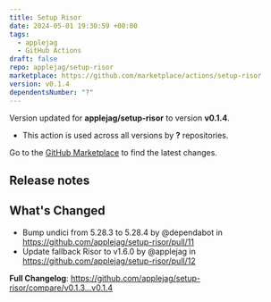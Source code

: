 ```yaml
---
title: Setup Risor
date: 2024-05-01 19:30:59 +00:00
tags:
  - applejag
  - GitHub Actions
draft: false
repo: applejag/setup-risor
marketplace: https://github.com/marketplace/actions/setup-risor
version: v0.1.4
dependentsNumber: "?"
---
```



Version updated for **applejag/setup-risor** to version **v0.1.4**.
- This action is used across all versions by **?** repositories.

Go to the [GitHub Marketplace](https://github.com/marketplace/actions/setup-risor) to find the latest changes.

## Release notes

## What's Changed
* Bump undici from 5.28.3 to 5.28.4 by @dependabot in https://github.com/applejag/setup-risor/pull/11
* Update fallback Risor to v1.6.0 by @applejag in https://github.com/applejag/setup-risor/pull/12


**Full Changelog**: https://github.com/applejag/setup-risor/compare/v0.1.3...v0.1.4

